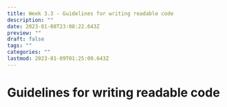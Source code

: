 ```yaml
---
title: Week 3.3 - Guidelines for writing readable code
description: ""
date: 2023-01-08T23:08:22.643Z
preview: ""
draft: false
tags: ""
categories: ""
lastmod: 2023-01-09T01:25:09.643Z
---
```

# Guidelines for writing readable code